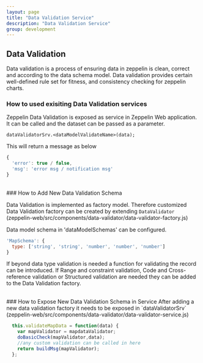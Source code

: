 ```yaml
---
layout: page
title: "Data Validation Service"
description: "Data Validation Service"
group: development
---
```


## Data Validation

Data validation is a process of ensuring data in zeppelin is clean, correct and according to the data schema model. Data validation provides certain well-defined rule set for fitness, and consistency checking for zeppelin charts.


### How to used exisiting Data Validation services
Zeppelin Data Validation is exposed as service in Zeppelin Web application. It can be called and the dataset can be passed as a parameter. 

`dataValidatorSrv.<dataModelValidateName>(data);`

This will return a message as below

```javascript
{
  'error': true / false,
  'msg': 'error msg / notification msg'
}
```

<br />
### How to Add New Data Validation Schema

Data Validation is implemented as factory model. Therefore customized Data Validation factory can be created by extending `DataValidator` (zeppelin-web/src/components/data-validator/data-validator-factory.js)

Data model schema in 'dataModelSchemas' can be configured. 

```javascript
'MapSchema': {
  type: ['string', 'string', 'number', 'number', 'number']
}
```
If beyond data type validation is needed a function for validating the record can be introduced. If Range and constraint validation, Code and Cross-reference validation or Structured validation are needed they can be added to the Data Validation factory.

<br />
### How to Expose New Data Validation Schema in Service
After adding a new data validation factory it needs to be exposed in `dataValidatorSrv` (zeppelin-web/src/components/data-validator/data-validator-service.js)

```javascript
  this.validateMapData = function(data) {
    var mapValidator = mapdataValidator;
    doBasicCheck(mapValidator,data);
    //any custom validation can be called in here
    return buildMsg(mapValidator);
  };
```
